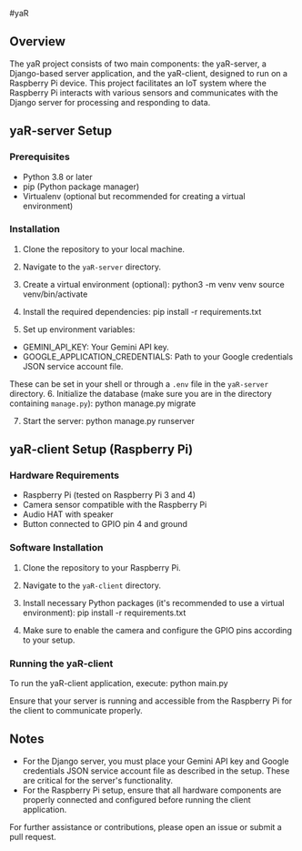 #yaR

## Overview

The yaR project consists of two main components: the yaR-server, a Django-based server application, and the yaR-client, designed to run on a Raspberry Pi device. This project facilitates an IoT system where the Raspberry Pi interacts with various sensors and communicates with the Django server for processing and responding to data.

## yaR-server Setup

### Prerequisites
- Python 3.8 or later
- pip (Python package manager)
- Virtualenv (optional but recommended for creating a virtual environment)

### Installation

1. Clone the repository to your local machine.
2. Navigate to the `yaR-server` directory.
3. Create a virtual environment (optional):
python3 -m venv venv
source venv/bin/activate

4. Install the required dependencies:
pip install -r requirements.txt

5. Set up environment variables:
- GEMINI_API_KEY: Your Gemini API key.
- GOOGLE_APPLICATION_CREDENTIALS: Path to your Google credentials JSON service account file.

These can be set in your shell or through a `.env` file in the `yaR-server` directory.
6. Initialize the database (make sure you are in the directory containing `manage.py`):
python manage.py migrate


7. Start the server:
python manage.py runserver


## yaR-client Setup (Raspberry Pi)

### Hardware Requirements
- Raspberry Pi (tested on Raspberry Pi 3 and 4)
- Camera sensor compatible with the Raspberry Pi
- Audio HAT with speaker
- Button connected to GPIO pin 4 and ground

### Software Installation

1. Clone the repository to your Raspberry Pi.
2. Navigate to the `yaR-client` directory.
3. Install necessary Python packages (it's recommended to use a virtual environment):
pip install -r requirements.txt

4. Make sure to enable the camera and configure the GPIO pins according to your setup.

### Running the yaR-client

To run the yaR-client application, execute:
python main.py


Ensure that your server is running and accessible from the Raspberry Pi for the client to communicate properly.

## Notes

- For the Django server, you must place your Gemini API key and Google credentials JSON service account file as described in the setup. These are critical for the server's functionality.
- For the Raspberry Pi setup, ensure that all hardware components are properly connected and configured before running the client application.

For further assistance or contributions, please open an issue or submit a pull request.


